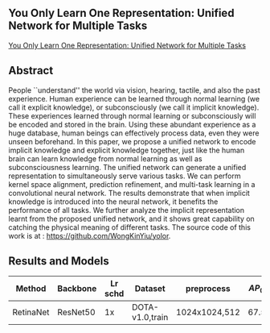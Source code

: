 ## You Only Learn One Representation: Unified Network for Multiple Tasks

[You Only Learn One Representation: Unified Network for Multiple Tasks](http://arxiv.org/abs/2105.04206)

## Abstract

People ``understand'' the world via vision, hearing, tactile, and also the past experience. Human experience can be learned through normal learning (we call it explicit knowledge), or subconsciously (we call it implicit knowledge). These experiences learned through normal learning or subconsciously will be encoded and stored in the brain. Using these abundant experience as a huge database, human beings can effectively process data, even they were unseen beforehand. In this paper, we propose a unified network to encode implicit knowledge and explicit knowledge together, just like the human brain can learn knowledge from normal learning as well as subconsciousness learning. The unified network can generate a unified representation to simultaneously serve various tasks. We can perform kernel space alignment, prediction refinement, and multi-task learning in a convolutional neural network. The results demonstrate that when implicit knowledge is introduced into the neural network, it benefits the performance of all tasks. We further analyze the implicit representation learnt from the proposed unified network, and it shows great capability on catching the physical meaning of different tasks. The source code of this work is at : https://github.com/WongKinYiu/yolor.

## Results and Models

| Method    | Backbone | Lr schd | Dataset         | preprocess    | $AP_{0.5}$ | $AP_{0.75}$ | $mAP$ |
| --------- | -------- | ------- | --------------- | ------------- | ---------- | ----------- | ----- |
| RetinaNet | ResNet50 | 1x      | DOTA-v1.0,train | 1024x1024,512 | 67.53      | 38.65       | 38.77 |